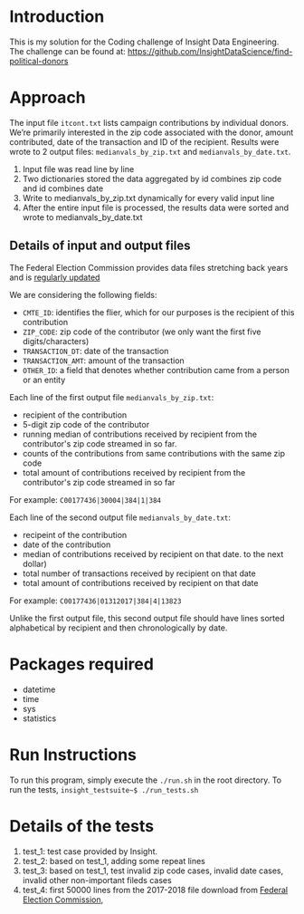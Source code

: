 # Introduction
This is my solution for the Coding challenge of Insight Data Engineering. The challenge can be found at: https://github.com/InsightDataScience/find-political-donors

# Approach

The input file `itcont.txt` lists campaign contributions by individual donors. We’re primarily interested in the zip code associated with the donor, amount contributed, date of the transaction and ID of the recipient. Results were wrote to 2 output files: `medianvals_by_zip.txt` and `medianvals_by_date.txt`.

1. Input file was read line by line
2. Two dictionaries stored the data aggregated by id combines zip code and id combines date
3. Write to medianvals_by_zip.txt dynamically for every valid input line
4. After the entire input file is processed, the results data were sorted and wrote to medianvals_by_date.txt

## Details of input and output files

The Federal Election Commission provides data files stretching back years and is [regularly updated](http://classic.fec.gov/finance/disclosure/ftpdet.shtml)

We are considering the following fields:  

* `CMTE_ID`: identifies the flier, which for our purposes is the recipient of this contribution
* `ZIP_CODE`:  zip code of the contributor (we only want the first five digits/characters)
* `TRANSACTION_DT`: date of the transaction
* `TRANSACTION_AMT`: amount of the transaction
* `OTHER_ID`: a field that denotes whether contribution came from a person or an entity 

Each line of the first output file `medianvals_by_zip.txt`:
* recipient of the contribution  
* 5-digit zip code of the contributor  
* running median of contributions received by recipient from the contributor's zip code streamed in so far.  
* counts of the contributions from same contributions with the same zip code
* total amount of contributions received by recipient from the contributor's zip code streamed in so far

For example: `C00177436|30004|384|1|384`
 

Each line of the second output file `medianvals_by_date.txt`: 
* recipeint of the contribution 
* date of the contribution  
* median of contributions received by recipient on that date.  to the next dollar) 
* total number of transactions received by recipient on that date
* total amount of contributions received by recipient on that date

For example: `C00177436|01312017|384|4|13823`

Unlike the first output file, this second output file should have lines sorted alphabetical by recipient and then chronologically by date.

# Packages required
* datetime
* time
* sys
* statistics

# Run Instructions
To run this program, simply execute the `./run.sh` in the root directory.
To run the tests, `insight_testsuite~$ ./run_tests.sh`


# Details of the tests
1. test_1: test case provided by Insight.
2. test_2: based on test_1, adding some repeat lines
3. test_3: based on test_1, test invalid zip code cases, invalid date cases, invalid other non-important fileds cases
4. test_4: first 50000 lines from the 2017-2018 file download from [Federal Election Commission](http://classic.fec.gov/finance/disclosure/ftpdet.shtml#a2017_2018), 
